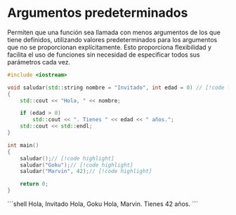# Argumentos predeterminados 

Permiten que una función sea llamada con menos argumentos de los que tiene definidos, utilizando valores predeterminados para los argumentos que no se proporcionan explícitamente. Esto proporciona flexibilidad y facilita el uso de funciones sin necesidad de especificar todos sus parámetros cada vez.


```cpp
#include <iostream>

void saludar(std::string nombre = "Invitado", int edad = 0) // [!code focus]
{
	std::cout << "Hola, " << nombre;

	if (edad > 0)
		std::cout << ". Tienes " << edad << " años.";
	std::cout << std::endl;
}

int main()
{
	saludar();// [!code highlight]
	saludar("Goku");// [!code highlight]
	saludar("Marvin", 42);// [!code highlight]

	return 0;
}
```
<Badge type="info" text="output" />
```shell
Hola, Invitado
Hola, Goku
Hola, Marvin. Tienes 42 años.
```
